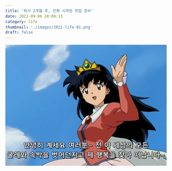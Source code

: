 ```yaml
---
title: '퇴사 2개월 후, 진짜 시작된 취업 준비'
date: 2021-09-06 20:09:13
category: life
thumbnail: './images/2021-life-01.png'
draft: false
---
```


![2021-life-01](./images/2021-life-01.png)

<br>